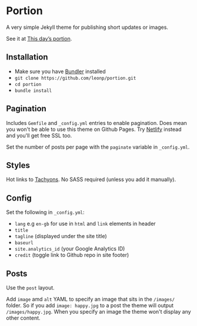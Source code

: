 # Portion

A very simple Jekyll theme for publishing short updates or images.

See it at [This day’s portion](https://www.thisdaysportion.xyz).

## Installation

- Make sure you have [Bundler](http://bundler.io/) installed
- `git clone https://github.com/leonp/portion.git`
- `cd portion`
- `bundle install`

## Pagination

Includes `Gemfile` and `_config.yml` entries to enable pagination. Does mean you won't be able to use this theme on Github Pages. Try [Netlify](https://netlify.com) instead and you'll get free SSL too.

Set the number of posts per page with the `paginate` variable in `_config.yml`.

## Styles

Hot links to [Tachyons](https://tachyons.io). No SASS required (unless you add it manually).

## Config

Set the following in `_config.yml`:

- `lang` e.g `en-gb` for use in `html` and `link` elements in header
- `title`
- `tagline` (displayed under the site title)
- `baseurl`
- `site.analytics_id` (your Google Analytics ID)
- `credit` (toggle link to Github repo in site footer)

## Posts

Use the `post` layout.

Add `image` amd `alt` YAML to specify an image that sits in the `/images/` folder. So if you add `image: happy.jpg` to a post the theme will output `/images/happy.jpg`. When you specify an image the theme won't display any other content.
